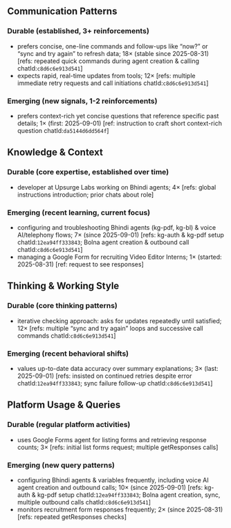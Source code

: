 ## Communication Patterns
### Durable (established, 3+ reinforcements)
- prefers concise, one-line commands and follow-ups like “now?” or “sync and try again” to refresh data; 18× (stable since 2025-08-31) [refs: repeated quick commands during agent creation & calling chatId:`c8d6c6e913d541`]
- expects rapid, real-time updates from tools; 12× [refs: multiple immediate retry requests and call initiations chatId:`c8d6c6e913d541`]

### Emerging (new signals, 1-2 reinforcements)
- prefers context-rich yet concise questions that reference specific past details; 1× (first: 2025-09-01) [ref: instruction to craft short context-rich question chatId:`da5144d6dd564f`]

## Knowledge & Context
### Durable (core expertise, established over time)
- developer at Upsurge Labs working on Bhindi agents; 4× [refs: global instructions introduction; prior chats about role]

### Emerging (recent learning, current focus)
- configuring and troubleshooting Bhindi agents (kg-pdf, kg-bl) & voice AI/telephony flows; 7× (since 2025-09-01) [refs: kg-auth & kg-pdf setup chatId:`12ea94ff333843`; Bolna agent creation & outbound call chatId:`c8d6c6e913d541`]
- managing a Google Form for recruiting Video Editor Interns; 1× (started: 2025-08-31) [ref: request to see responses]

## Thinking & Working Style
### Durable (core thinking patterns)
- iterative checking approach: asks for updates repeatedly until satisfied; 12× [refs: multiple “sync and try again” loops and successive call commands chatId:`c8d6c6e913d541`]

### Emerging (recent behavioral shifts)
- values up-to-date data accuracy over summary explanations; 3× (last: 2025-09-01) [refs: insisted on continued retries despite error chatId:`12ea94ff333843`; sync failure follow-up chatId:`c8d6c6e913d541`]

## Platform Usage & Queries
### Durable (regular platform activities)
- uses Google Forms agent for listing forms and retrieving response counts; 3× [refs: initial list forms request; multiple getResponses calls]

### Emerging (new query patterns)
- configuring Bhindi agents & variables frequently, including voice AI agent creation and outbound calls; 10× (since 2025-09-01) [refs: kg-auth & kg-pdf setup chatId:`12ea94ff333843`; Bolna agent creation, sync, multiple outbound calls chatId:`c8d6c6e913d541`]
- monitors recruitment form responses frequently; 2× (since 2025-08-31) [refs: repeated getResponses checks]